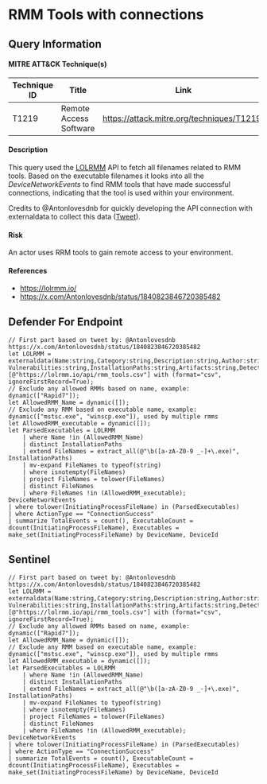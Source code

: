 # RMM Tools with connections

## Query Information

#### MITRE ATT&CK Technique(s)

| Technique ID | Title    | Link    |
| ---  | --- | --- |
| T1219 | Remote Access Software | https://attack.mitre.org/techniques/T1219/ |

#### Description
This query used the [LOLRMM](https://lolrmm.io/) API to fetch all filenames related to RMM tools. Based on the executable filenames it looks into all the *DeviceNetworkEvents* to find RMM tools that have made successful connections, indicating that the tool is used within your environment.

Credits to @Antonlovesdnb for quickly developing the API connection with externaldata to collect this data ([Tweet](https://x.com/Antonlovesdnb/status/1840823846720385482)).

#### Risk
An actor uses RRM tools to gain remote access to your environment.

#### References
- https://lolrmm.io/
- https://x.com/Antonlovesdnb/status/1840823846720385482

## Defender For Endpoint
```KQL
// First part based on tweet by: @Antonlovesdnb https://x.com/Antonlovesdnb/status/1840823846720385482
let LOLRMM = externaldata(Name:string,Category:string,Description:string,Author:string,Date:datetime,LastModified:datetime,Website:string,Filename:string,OriginalFileName:string,PEDescription:string,Product:string,Privileges:string,Free:string,Verification:string,SupportedOS:string,Capabilities:string,
Vulnerabilities:string,InstallationPaths:string,Artifacts:string,Detections:string,References:string,Acknowledgement:string)[@"https://lolrmm.io/api/rmm_tools.csv"] with (format="csv", ignoreFirstRecord=True);
// Exclude any allowed RMMs based on name, example: dynamic(["Rapid7"]);
let AllowedRMM_Name = dynamic([]);
// Exclude any RMM based on executable name, example: dynamic(["mstsc.exe", "winscp.exe"]), used by multiple rmms
let AllowedRMM_executable = dynamic([]);
let ParsedExecutables = LOLRMM
    | where Name !in (AllowedRMM_Name)
    | distinct InstallationPaths
    | extend FileNames = extract_all(@"\b([a-zA-Z0-9 _-]+\.exe)", InstallationPaths)
    | mv-expand FileNames to typeof(string)
    | where isnotempty(FileNames)
    | project FileNames = tolower(FileNames)
    | distinct FileNames
    | where FileNames !in (AllowedRMM_executable);
DeviceNetworkEvents
| where tolower(InitiatingProcessFileName) in (ParsedExecutables)
| where ActionType == "ConnectionSuccess"
| summarize TotalEvents = count(), ExecutableCount = dcount(InitiatingProcessFileName), Executables = make_set(InitiatingProcessFileName) by DeviceName, DeviceId
```
## Sentinel
```KQL
// First part based on tweet by: @Antonlovesdnb https://x.com/Antonlovesdnb/status/1840823846720385482
let LOLRMM = externaldata(Name:string,Category:string,Description:string,Author:string,Date:datetime,LastModified:datetime,Website:string,Filename:string,OriginalFileName:string,PEDescription:string,Product:string,Privileges:string,Free:string,Verification:string,SupportedOS:string,Capabilities:string,
Vulnerabilities:string,InstallationPaths:string,Artifacts:string,Detections:string,References:string,Acknowledgement:string)[@"https://lolrmm.io/api/rmm_tools.csv"] with (format="csv", ignoreFirstRecord=True);
// Exclude any allowed RMMs based on name, example: dynamic(["Rapid7"]);
let AllowedRMM_Name = dynamic([]);
// Exclude any RMM based on executable name, example: dynamic(["mstsc.exe", "winscp.exe"]), used by multiple rmms
let AllowedRMM_executable = dynamic([]);
let ParsedExecutables = LOLRMM
    | where Name !in (AllowedRMM_Name)
    | distinct InstallationPaths
    | extend FileNames = extract_all(@"\b([a-zA-Z0-9 _-]+\.exe)", InstallationPaths)
    | mv-expand FileNames to typeof(string)
    | where isnotempty(FileNames)
    | project FileNames = tolower(FileNames)
    | distinct FileNames
    | where FileNames !in (AllowedRMM_executable);
DeviceNetworkEvents
| where tolower(InitiatingProcessFileName) in (ParsedExecutables)
| where ActionType == "ConnectionSuccess"
| summarize TotalEvents = count(), ExecutableCount = dcount(InitiatingProcessFileName), Executables = make_set(InitiatingProcessFileName) by DeviceName, DeviceId
```


